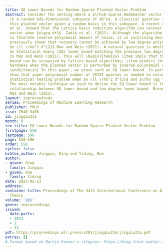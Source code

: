 ```yaml
---
title: SQ Lower Bounds for Random Sparse Planted Vector Problem
abstract: Consider the setting where a $\rho$-sparse Rademacher vector is planted
  in a random $d$-dimensional subspace of $R^n$. A classical question is how to recover
  this planted vector given a random basis in this subspace. A recent result by Zadik
  et al. showed that the Lattice basis reduction algorithm can recover the planted
  vector when $n\geq d+1$  Zadik et al. (2021). Although the algorithm is not expected
  to tolerate inverse polynomial amount of noise, it is surprising because it was
  previously shown that recovery cannot be achieved by low degree polynomials when
  $n \ll \rho^2 d^{2}$ Mao and Wein (2021). A natural question is whether we can derive
  an Statistical Query (SQ) lower bound matching the previous low degree lower bound
  in Mao and Wein (2021). This will \begin{itemize} \item imply that the SQ lower
  bound can be surpassed by lattice based algorithms; \item predict the computational
  hardness when the planted vector is perturbed by inverse polynomial amount of noise.
  \end{itemize} In this paper, we prove such an SQ lower bound. In particular, we
  show that super-polynomial number of VSTAT queries is needed to solve the easier
  statistical testing problem when $n \ll \rho^2 d^{2}$ and $\rho \gg \frac{1}{\sqrt{d}}$.
  The most notable technique we used to derive the SQ lower bound is the almost equivalence
  relationship between SQ lower bound and low degree lower bound  Brennan et al. (2020);
  Mao and Wein (2021).
layout: inproceedings
series: Proceedings of Machine Learning Research
publisher: PMLR
issn: 2640-3498
id: jingqiu23a
month: 0
tex_title: SQ Lower Bounds for Random Sparse Planted Vector Problem
firstpage: 558
lastpage: 596
page: 558-596
order: 558
cycles: false
bibtex_author: Jingqiu, Ding and Yiding, Hua
author:
- given: Ding
  family: Jingqiu
- given: Hua
  family: Yiding
date: 2023-02-13
address:
container-title: Proceedings of The 34th International Conference on Algorithmic Learning
  Theory
volume: '201'
genre: inproceedings
issued:
  date-parts:
  - 2023
  - 2
  - 13
pdf: https://proceedings.mlr.press/v201/jingqiu23a/jingqiu23a.pdf
extras: []
# Format based on Martin Fenner's citeproc: https://blog.front-matter.io/posts/citeproc-yaml-for-bibliographies/
---
```


